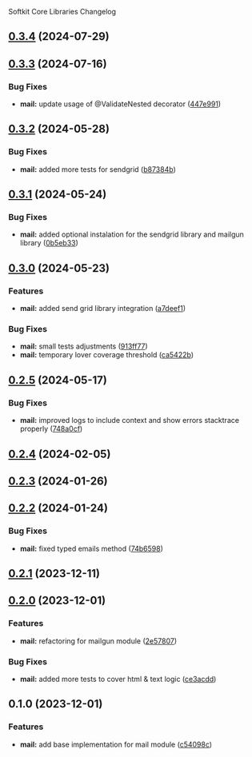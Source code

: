Softkit Core Libraries Changelog
## [0.3.4](https://github.com/softkitit/softkit-core/compare/mail-0.3.3...mail-0.3.4) (2024-07-29)

## [0.3.3](https://github.com/softkitit/softkit-core/compare/mail-0.3.2...mail-0.3.3) (2024-07-16)


### Bug Fixes

* **mail:** update usage of @ValidateNested decorator ([447e991](https://github.com/softkitit/softkit-core/commit/447e991c591f6600a975a63fcd994e92af3e8de2))

## [0.3.2](https://github.com/softkitit/softkit-core/compare/mail-0.3.1...mail-0.3.2) (2024-05-28)


### Bug Fixes

* **mail:** added more tests for sendgrid ([b87384b](https://github.com/softkitit/softkit-core/commit/b87384b89569d03e88f16a4fa90f81a73dae994a))

## [0.3.1](https://github.com/softkitit/softkit-core/compare/mail-0.3.0...mail-0.3.1) (2024-05-24)


### Bug Fixes

* **mail:** added optional instalation for the sendgrid library and mailgun library ([0b5eb33](https://github.com/softkitit/softkit-core/commit/0b5eb33e858382d99470845cacffe4292abdfe7b))

## [0.3.0](https://github.com/softkitit/softkit-core/compare/mail-0.2.5...mail-0.3.0) (2024-05-23)


### Features

* **mail:** added send grid library integration ([a7deef1](https://github.com/softkitit/softkit-core/commit/a7deef1f6fc5b7a520447d3ce3900c0705f10def))


### Bug Fixes

* **mail:** small tests adjustments ([913ff77](https://github.com/softkitit/softkit-core/commit/913ff77fea0a542ba7d982deacc37de1f671276a))
* **mail:** temporary lover coverage threshold ([ca5422b](https://github.com/softkitit/softkit-core/commit/ca5422b04b570d5307fffd79ca4e1fb19ea3f0e3))

## [0.2.5](https://github.com/softkitit/softkit-core/compare/mail-0.2.4...mail-0.2.5) (2024-05-17)


### Bug Fixes

* **mail:** improved logs to include context and show errors stacktrace properly ([748a0cf](https://github.com/softkitit/softkit-core/commit/748a0cfc23bd8409760818cf52ea4bb554ab9097))

## [0.2.4](https://github.com/softkitit/softkit-core/compare/mail-0.2.3...mail-0.2.4) (2024-02-05)

## [0.2.3](https://github.com/softkitit/softkit-core/compare/mail-0.2.2...mail-0.2.3) (2024-01-26)

## [0.2.2](https://github.com/softkitit/softkit-core/compare/mail-0.2.1...mail-0.2.2) (2024-01-24)


### Bug Fixes

* **mail:** fixed typed emails method ([74b6598](https://github.com/softkitit/softkit-core/commit/74b659885027bf4c7d5f479627a4a13925b493be))

## [0.2.1](https://github.com/softkitit/softkit-core/compare/mail-0.2.0...mail-0.2.1) (2023-12-11)

## [0.2.0](https://github.com/softkitit/softkit-core/compare/mail-0.1.0...mail-0.2.0) (2023-12-01)


### Features

* **mail:** refactoring for mailgun module ([2e57807](https://github.com/softkitit/softkit-core/commit/2e57807e20f3ee09407ce2129171cda76a0d1604))


### Bug Fixes

* **mail:** added more tests to cover html & text logic ([ce3acdd](https://github.com/softkitit/softkit-core/commit/ce3acdd159b29e299060a1b07eb38502e11ac37b))

## 0.1.0 (2023-12-01)


### Features

* **mail:** add base implementation for mail module ([c54098c](https://github.com/softkitit/softkit-core/commit/c54098c5c1125627667b3184577f0cb45a0da380))
